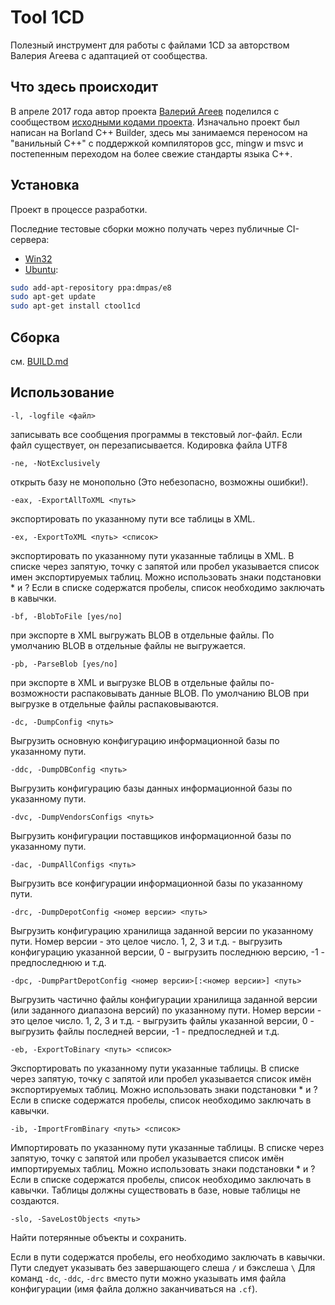 # Tool 1CD

Полезный инструмент для работы с файлами 1CD за авторством Валерия Агеева с адаптацией от сообщества.

## Что здесь происходит

В апреле 2017 года автор проекта [Валерий Агеев](https://bitbucket.org/awa15/) поделился с сообществом [исходными кодами проекта](https://bitbucket.org/awa15/tool_1cd-sources/src). Изначально проект был написан на Borland C++ Builder, здесь мы занимаемся переносом на "ванильный C++" с поддержкой компиляторов gcc, mingw и msvc и постепенным переходом на более свежие стандарты языка C++.

## Установка

Проект в процессе разработки.

Последние тестовые сборки можно получать через публичные CI-сервера:

 * [Win32](https://ci.appveyor.com/api/projects/dmpas/tool1cd/artifacts/bin%2FRelease%2Fctool1cd.exe?branch=develop)
 * [Ubuntu](https://launchpad.net/~dmpas/+archive/ubuntu/e8):
```sh
sudo add-apt-repository ppa:dmpas/e8
sudo apt-get update
sudo apt-get install ctool1cd
```

## Сборка

см. [BUILD.md](BUILD.md)

## Использование

 `-l, -logfile <файл>`

   записывать все сообщения программы в текстовый лог-файл. Если файл существует, он перезаписывается. Кодировка файла UTF8

 `-ne, -NotExclusively`

   открыть базу не монопольно (Это небезопасно, возможны ошибки!).

 `-eax, -ExportAllToXML <путь>`

   экспортировать по указанному пути все таблицы в XML.

 `-ex, -ExportToXML <путь> <список>`

   экспортировать по указанному пути указанные таблицы в XML.
   В списке через запятую, точку с запятой или пробел указывается список имен экспортируемых таблиц. Можно использовать знаки подстановки * и ?
   Если в списке содержатся пробелы, список необходимо заключать в кавычки.

 `-bf, -BlobToFile [yes/no]`

   при экспорте в XML выгружать BLOB в отдельные файлы.
   По умолчанию BLOB в отдельные файлы не выгружается.

 `-pb, -ParseBlob [yes/no]`

   при экспорте в XML и выгрузке BLOB в отдельные файлы по-возможности распаковывать данные BLOB.
   По умолчанию BLOB при выгрузке в отдельные файлы распаковываются.

 `-dc, -DumpConfig <путь>`

   Выгрузить основную конфигурацию информационной базы по указанному пути.

 `-ddc, -DumpDBConfig <путь>`

   Выгрузить конфигурацию базы данных информационной базы по указанному пути.
  
 `-dvc, -DumpVendorsConfigs <путь>`

   Выгрузить конфигурации поставщиков информационной базы по указанному пути.

 `-dac, -DumpAllConfigs <путь>`

   Выгрузить все конфигурации информационной базы по указанному пути.

 `-drc, -DumpDepotConfig <номер версии> <путь>`

   Выгрузить конфигурацию хранилища заданной версии по указанному пути.
   Номер версии - это целое число. 1, 2, 3 и т.д. - выгрузить конфигурацию указанной версии, 0 - выгрузить последнюю версию, -1 - предпоследнюю и т.д.

 `-dpc, -DumpPartDepotConfig <номер версии>[:<номер версии>] <путь>`

   Выгрузить частично файлы конфигурации хранилища заданной версии (или заданного диапазона версий) по указанному пути.
   Номер версии - это целое число. 1, 2, 3 и т.д. - выгрузить файлы указанной версии, 0 - выгрузить файлы последней версии, -1 - предпоследней и т.д.

 `-eb, -ExportToBinary <путь> <список>`

   Экспортировать по указанному пути указанные таблицы.
   В списке через запятую, точку с запятой или пробел указывается список имён экспортируемых таблиц. Можно использовать знаки подстановки * и ?
   Если в списке содержатся пробелы, список необходимо заключать в кавычки.

 `-ib, -ImportFromBinary <путь> <список>`

   Импортировать по указанному пути указанные таблицы.
   В списке через запятую, точку с запятой или пробел указывается список имён импортируемых таблиц. Можно использовать знаки подстановки * и ?
   Если в списке содержатся пробелы, список необходимо заключать в кавычки.
   Таблицы должны существовать в базе, новые таблицы не создаются.

 `-slo, -SaveLostObjects <путь>`

   Найти потерянные объекты и сохранить.

Если в пути содержатся пробелы, его необходимо заключать в кавычки. Пути следует указывать без завершающего слеша `/` и бэкслеша `\`
Для команд `-dc`, `-ddc`, `-drc` вместо пути можно указывать имя файла конфигурации (имя файла должно заканчиваться на `.cf`).
